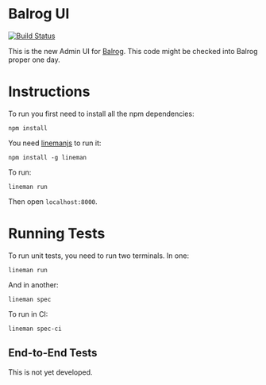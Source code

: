 # Balrog UI

[![Build Status](https://travis-ci.org/mozilla/balrog-ui.svg?branch=master)](https://travis-ci.org/mozilla/balrog-ui)

This is the new Admin UI for [Balrog](https://github.com/mozilla/balrog).
This code might be checked into Balrog proper one day.

# Instructions

To run you first need to install all the npm dependencies:

    npm install

You need [linemanjs](http://linemanjs.com/) to run it:

    npm install -g lineman

To run:

    lineman run

Then open `localhost:8000`.

# Running Tests

To run unit tests, you need to run two terminals. In one:

    lineman run

And in another:

    lineman spec

To run in CI:

    lineman spec-ci

## End-to-End Tests

This is not yet developed.
